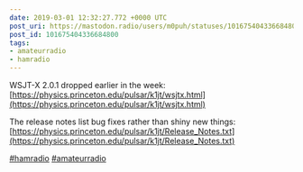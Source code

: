```yaml
---
date: 2019-03-01 12:32:27.772 +0000 UTC
post_uri: https://mastodon.radio/users/m0puh/statuses/101675404336684800
post_id: 101675404336684800
tags:
- amateurradio
- hamradio
---
```

WSJT-X 2.0.1 dropped earlier in the week: [https://physics.princeton.edu/pulsar/k1jt/wsjtx.html](https://physics.princeton.edu/pulsar/k1jt/wsjtx.html)

The release notes list bug fixes rather than shiny new things: [https://physics.princeton.edu/pulsar/k1jt/Release_Notes.txt](https://physics.princeton.edu/pulsar/k1jt/Release_Notes.txt)

[#hamradio](https://mastodon.radio/tags/hamradio) [#amateurradio](https://mastodon.radio/tags/amateurradio)



